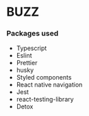 # BUZZ

### Packages used

- Typescript
- Eslint
- Prettier
- husky
- Styled components
- React native navigation
- Jest
- react-testing-library
- Detox
